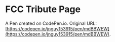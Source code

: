 # FCC Tribute Page

A Pen created on CodePen.io. Original URL: [https://codepen.io/jnguy153915/pen/mdBBWEW](https://codepen.io/jnguy153915/pen/mdBBWEW).


